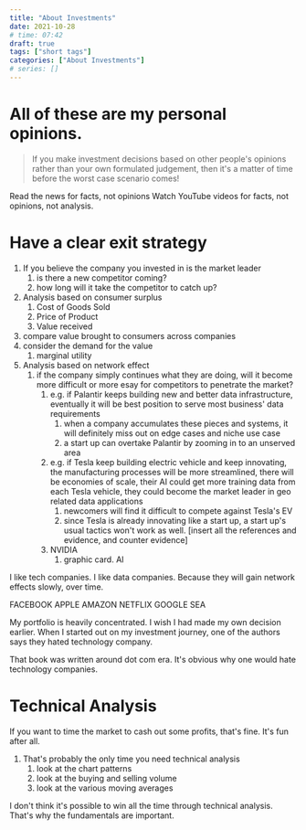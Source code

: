 ```yaml
---
title: "About Investments"
date: 2021-10-28
# time: 07:42
draft: true
tags: ["short tags"]
categories: ["About Investments"]
# series: []
---
```


# All of these are my personal opinions. 
> If you make investment decisions based on other people's opinions rather than your own formulated judgement, then it's a matter of time before the worst case scenario comes!


Read the news for facts, not opinions
Watch YouTube videos for facts, not opinions, not analysis.

# Have a clear exit strategy
1. If you believe the company you invested in is the market leader
	1. is there a new competitor coming?
	2. how long will it take the competitor to catch up?
2. Analysis based on consumer surplus
	1. Cost of Goods Sold
	2. Price of Product
	3. Value received
3. compare value brought to consumers across companies
4. consider the demand for the value
	1. marginal utility
5. Analysis based on network effect
	1. if the company simply continues what they are doing, will it become more difficult or more esay for competitors to penetrate the market? 
		1. e.g. if Palantir keeps building new and better data infrastructure, eventually it will be best position to serve most business' data requirements
			1.  when a company accumulates these pieces and systems, it will definitely miss out on edge cases and niche use case
			2.  a start up can overtake Palantir by zooming in to an unserved area
		2.  e.g. if Tesla keep building electric vehicle and keep innovating, the manufacturing processes will be more streamlined, there will be economies of scale, their AI could get more training data from each Tesla vehicle, they could become the market leader in geo related data applications
			1.  newcomers will find it difficult to compete against Tesla's EV
			2.  since Tesla is already innovating like a start up, a start up's usual tactics won't work as well. [insert all the references and evidence, and counter evidence]
		3.  NVIDIA
			1.  graphic card. AI

I like tech companies. I like data companies. Because they will gain network effects slowly, over time. 

FACEBOOK
APPLE
AMAZON
NETFLIX
GOOGLE
SEA

My portfolio is heavily concentrated. I wish I had made my own decision earlier. When I started out on my investment journey, one of the authors says they hated technology company. 

That book was written around dot com era. It's obvious why one would hate technology companies. 

# Technical Analysis
If you want to time the market to cash out some profits, that's fine. It's fun after all.

1. That's probably the only time you need technical analysis
	1. look at the chart patterns
	2. look at the buying and selling volume
	3. look at the various moving averages

I don't think it's possible to win all the time through technical analysis. That's why the fundamentals are important. 

